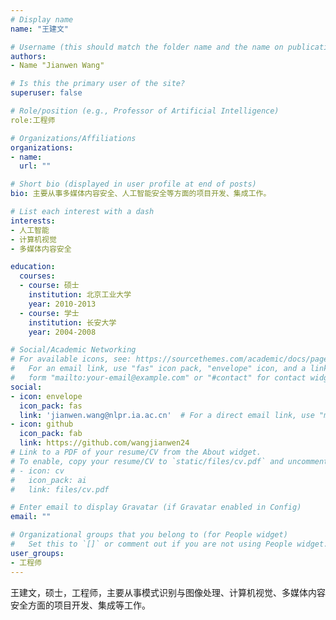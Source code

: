 ```yaml
---
# Display name
name: "王建文"

# Username (this should match the folder name and the name on publications)
authors:
- Name "Jianwen Wang"

# Is this the primary user of the site?
superuser: false

# Role/position (e.g., Professor of Artificial Intelligence)
role:工程师

# Organizations/Affiliations
organizations:
- name: 
  url: ""

# Short bio (displayed in user profile at end of posts)
bio: 主要从事多媒体内容安全、人工智能安全等方面的项目开发、集成工作。

# List each interest with a dash
interests:
- 人工智能
- 计算机视觉
- 多媒体内容安全

education:
  courses:
  - course: 硕士
    institution: 北京工业大学
    year: 2010-2013
  - course: 学士
    institution: 长安大学
    year: 2004-2008

# Social/Academic Networking
# For available icons, see: https://sourcethemes.com/academic/docs/page-builder/#icons
#   For an email link, use "fas" icon pack, "envelope" icon, and a link in the
#   form "mailto:your-email@example.com" or "#contact" for contact widget.
social:
- icon: envelope
  icon_pack: fas
  link: 'jianwen.wang@nlpr.ia.ac.cn'  # For a direct email link, use "mailto:test@example.org".
- icon: github
  icon_pack: fab
  link: https://github.com/wangjianwen24
# Link to a PDF of your resume/CV from the About widget.
# To enable, copy your resume/CV to `static/files/cv.pdf` and uncomment the lines below.
# - icon: cv
#   icon_pack: ai
#   link: files/cv.pdf

# Enter email to display Gravatar (if Gravatar enabled in Config)
email: ""

# Organizational groups that you belong to (for People widget)
#   Set this to `[]` or comment out if you are not using People widget.
user_groups:
- 工程师
---
```

王建文，硕士，工程师，主要从事模式识别与图像处理、计算机视觉、多媒体内容安全方面的项目开发、集成等工作。